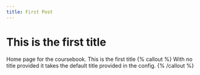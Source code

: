 ```yaml
---
title: First Post
---
```


# This is the first title

Home page for the coursebook. This is the first title
{% callout %}
With no title provided it takes the default title provided in the config.
{% /callout %}
